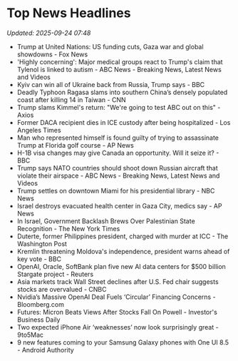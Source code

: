 # Top News Headlines

_Updated: 2025-09-24 07:48_

- Trump at United Nations: US funding cuts, Gaza war and global showdowns - Fox News
- 'Highly concerning': Major medical groups react to Trump's claim that Tylenol is linked to autism - ABC News - Breaking News, Latest News and Videos
- Kyiv can win all of Ukraine back from Russia, Trump says - BBC
- Deadly Typhoon Ragasa slams into southern China’s densely populated coast after killing 14 in Taiwan - CNN
- Trump slams Kimmel's return: "We're going to test ABC out on this" - Axios
- Former DACA recipient dies in ICE custody after being hospitalized - Los Angeles Times
- Man who represented himself is found guilty of trying to assassinate Trump at Florida golf course - AP News
- H-1B visa changes may give Canada an opportunity. Will it seize it? - BBC
- Trump says NATO countries should shoot down Russian aircraft that violate their airspace - ABC News - Breaking News, Latest News and Videos
- Trump settles on downtown Miami for his presidential library - NBC News
- Israel destroys evacuated health center in Gaza City, medics say - AP News
- In Israel, Government Backlash Brews Over Palestinian State Recognition - The New York Times
- Duterte, former Philippines president, charged with murder at ICC - The Washington Post
- Kremlin threatening Moldova's independence, president warns ahead of key vote - BBC
- OpenAI, Oracle, SoftBank plan five new AI data centers for $500 billion Stargate project - Reuters
- Asia markets track Wall Street declines after U.S. Fed chair suggests stocks are overvalued - CNBC
- Nvidia’s Massive OpenAI Deal Fuels ‘Circular’ Financing Concerns - Bloomberg.com
- Futures: Micron Beats Views After Stocks Fall On Powell - Investor's Business Daily
- Two expected iPhone Air ‘weaknesses’ now look surprisingly great - 9to5Mac
- 9 new features coming to your Samsung Galaxy phones with One UI 8.5 - Android Authority